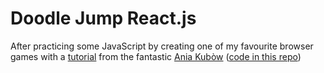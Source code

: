 # Doodle Jump React.js

After practicing some JavaScript by creating one of my favourite browser games with a [tutorial](https://www.youtube.com/watch?v=YSEsSs3hB6A) 
from the fantastic [Ania Kubòw](https://www.youtube.com/channel/UC5DNytAJ6_FISueUfzZCVsw) 
([code in this repo](https://github.com/thorinaboenke/doodlejump))
